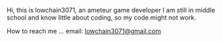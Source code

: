 Hi, this is lowchain3071, an ameteur game developer
I am still in middle school and know little about coding, so my code might not work.

How to reach me ...
email: lowchain3071@gmail.com

<!---
lowchain3071/lowchain3071 is a ✨ special ✨ repository because its `README.md` (this file) appears on your GitHub profile.
You can click the Preview link to take a look at your changes.
--->
